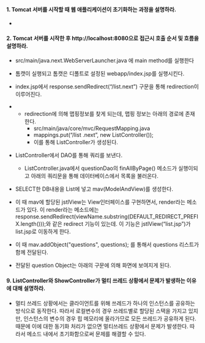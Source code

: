 #### 1. Tomcat 서버를 시작할 때 웹 애플리케이션이 초기화하는 과정을 설명하라.
* 

#### 2. Tomcat 서버를 시작한 후 http://localhost:8080으로 접근시 호출 순서 및 흐름을 설명하라.
* src/main/java.next.WebServerLauncher.java 에 main method를 실행한다
* 톰캣이 실행되고 톰캣은 디폴트로 설정된 webapp/index.jsp를 실행시킨다.
* index.jsp에서 response.sendRedirect(“/list.next”)  구문을 통해 redirection이 이루어진다.
* - redirection에 의해 맵핑정보를 찾게 되는데, 맵핑 정보는 아래의 경로에 존재한다.
    - src/main/java/core/mvc/RequestMapping.java
    - mappings.put(“/list .next”, new ListController());
    - 이를 통해 ListController가 생성된다.
* ListController에서 DAO를 통해 쿼리를 보낸다.
    - ListController.java에서 questionDao의 finAllByPage() 메소드가 실행이되고 아래의 쿼리문을 통해 데이터베이스에서 목록을 불러온다. 
*  SELECT한 DB내용을 List<Question>에 넣고 mav(ModelAndView)를 생성한다.

* 이 때 mav에 할당된 jstlView는 View인터페이스를 구현하면서, render라는 메소드가 있다. 이 render라는 메소드에는  response.sendRedirect(viewName.substring(DEFAULT_REDIRECT_PREFIX.length()));와 같은 redirect 기능이 있는데. 이 기능은 jstlView(“list.jsp”)가 list.jsp로 이동하게 한다.

* 이 때  mav.addObject("questions", questions); 를 통해서 questions 리스트가 함께 전달된다.

* 전달된 question Object는  아래의 구문에 의해 화면에 보여지게 된다.

#### 9. ListController와 ShowController가 멀티 쓰레드 상황에서 문제가 발생하는 이유에 대해 설명하라.

*   멀티 쓰레드 상황에서는 클라이언트를 위해 쓰레드가 하나의 인스턴스를 공유하는 방식으로 동작한다. 따라서 로컬변수의 경우 쓰레드별로 할당된 스택을 가지고 있지만,  인스턴스의 변수의 경우 힙 메모리에 올라가므로 모든 쓰레드가 공유하게 된다. 때문에 이에 대한 동기화 처리가 없으면 멀티쓰레드 상황에서 문제가 발생한다. 따라서 메소드 내에서 초기화함으로써 문제를 해결할 수 있다.
